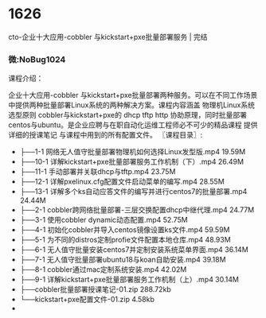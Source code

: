 # 1626
cto-企业十大应用-cobbler 与kickstart+pxe批量部署服务 | 完结

### 微:NoBug1024 


课程介绍：

企业十大应用-cobbler 与kickstart+pxe批量部署两种服务。可以在不同工作场景中提供两种批量部署Linux系统的两种解决方案。课程内容涵盖 物理机Linux系统选型原则 cobbler与kickstart+pxe的 dhcp tftp http 协助原理，同时批量部署centos与ubuntu。是企业应聘与在职自动化运维工程师必不可少的精品课程 提供详细的授课笔记 与课程中用到的所有配置文件。
〖课程目录〗:

- ├──1-1 网络无人值守批量部署物理机如何选择Linux发型版.mp4  19.59M
- ├──10-1 详解kickstart+pxe批量部署服务工作机制（下）.mp4  26.49M
- ├──11-1 手动部署并关联dhcp与tftp.mp4  23.75M
- ├──12-1 详解pxelinux.cfg配置文件启动菜单的编写.mp4  28.55M
- ├──13-1 详解多个ks自动应答文件的编写并进行centos7的批量部署.mp4  24.44M
- ├──2-1 cobbler跨网络批量部署-三层交换配置dhcp中继代理.mp4  24.77M
- ├──3-1 使用cobbler dynamic动态配置.mp4  52.75M
- ├──4-1 初始化cobbler并导入centos镜像设置ks文件.mp4  59.59M
- ├──5-1 为不同的distros定制profie文件配置本地仓库.mp4  48.93M
- ├──6-1 无人值守批量安装centos7并定制安装系统菜单界面.mp4  36.14M
- ├──7-1 无人值守批量部署ubuntu18与koan自助安装.mp4  39.18M
- ├──8-1 cobbler通过mac定制系统安装.mp4  42.02M
- ├──9-1 详解kickstart+pxe批量部署服务工作机制（上）.mp4  30.14M
- ├──cobbler批量部署授课笔记-01.zip  288.72kb
- └──kickstart+pxe配置文件-01.zip  4.58kb
- 
